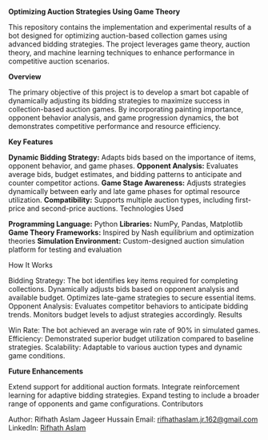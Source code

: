 **Optimizing Auction Strategies Using Game Theory**

This repository contains the implementation and experimental results of a bot designed for optimizing auction-based collection games using advanced bidding strategies. The project leverages game theory, auction theory, and machine learning techniques to enhance performance in competitive auction scenarios.

**Overview**

The primary objective of this project is to develop a smart bot capable of dynamically adjusting its bidding strategies to maximize success in collection-based auction games. By incorporating painting importance, opponent behavior analysis, and game progression dynamics, the bot demonstrates competitive performance and resource efficiency.

**Key Features**

**Dynamic Bidding Strategy:** Adapts bids based on the importance of items, opponent behavior, and game phases.
**Opponent Analysis:** Evaluates average bids, budget estimates, and bidding patterns to anticipate and counter competitor actions.
**Game Stage Awareness:** Adjusts strategies dynamically between early and late game phases for optimal resource utilization.
**Compatibility:** Supports multiple auction types, including first-price and second-price auctions.
Technologies Used

**Programming Language:** Python
**Libraries:** NumPy, Pandas, Matplotlib
**Game Theory Frameworks:** Inspired by Nash equilibrium and optimization theories
**Simulation Environment:** Custom-designed auction simulation platform for testing and evaluation

How It Works

Bidding Strategy:
The bot identifies key items required for completing collections.
Dynamically adjusts bids based on opponent analysis and available budget.
Optimizes late-game strategies to secure essential items.
Opponent Analysis:
Evaluates competitor behaviors to anticipate bidding trends.
Monitors budget levels to adjust strategies accordingly.
Results

Win Rate: The bot achieved an average win rate of 90% in simulated games.
Efficiency: Demonstrated superior budget utilization compared to baseline strategies.
Scalability: Adaptable to various auction types and dynamic game conditions.

**Future Enhancements**

Extend support for additional auction formats.
Integrate reinforcement learning for adaptive bidding strategies.
Expand testing to include a broader range of opponents and game configurations.
Contributors

Author: Rifhath Aslam Jageer Hussain
Email: rifhathaslam.jr.162@gmail.com
LinkedIn: [Rifhath Aslam](https://www.linkedin.com/in/rifhath-aslam-j-791a6a21b/)
